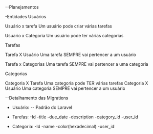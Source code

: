 --Planejamentos

-Entidades
Usuários 

Usuário x tarefa
Um usuário pode criar várias tarefas

Usuario x Categoria
Um usuário pode ter várias categorias


Tarefas

Tarefa X Usuário
Uma tarefa SEMPRE vai pertencer a um usuário

Tarefa x Categorias
Uma tarefa SEMPRE vai pertencer a uma categoria

Categorias

Categoria X Tarefa
Uma categoria pode TER várias tarefas
Categoria X Usuário
Uma categoria SEMPRE vai pertencer a um usuário


--Detalhamento das Migrations

- Usuário:
-- Padrão do Laravel

- Tarefas:
-Id
-title
-due_date
-description
-category_id
-user_id

- Categoria:
-Id
-name
-color(hexadecimal)
-user_id
